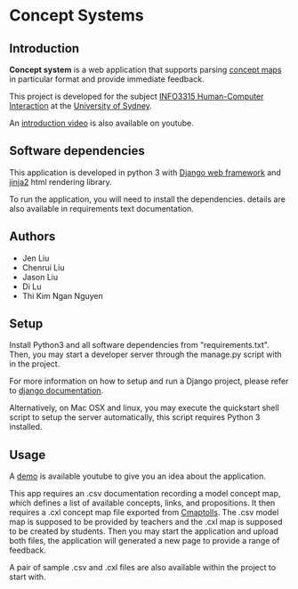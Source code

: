 # Concept Systems

## Introduction

**Concept system** is a web application that supports parsing [concept maps](https://en.wikipedia.org/wiki/Concept_map) in particular format and provide immediate feedback.

This project is developed for the subject [INFO3315 Human-Computer Interaction](https://cusp.sydney.edu.au/students/view-unit-page/alpha/INFO3315) at the [University of Sydney](http://sydney.edu.au/).

An [introduction video](https://www.youtube.com/watch?v=3Bv19KaX75Q) is also available on youtube.

## Software dependencies

This application is developed in python 3 with [Django web framework](https://www.djangoproject.com/) and [jinja2](http://jinja.pocoo.org/docs/dev/) html rendering library.

To run the application, you will need to install the dependencies. details are also available in requirements text documentation.

## Authors

 * Jen Liu
 * Chenrui Liu
 * Jason Liu
 * Di Lu
 * Thi Kim Ngan Nguyen

## Setup

Install Python3 and all software dependencies from "requirements.txt". Then, you may start a developer server through the manage.py script with in the project.

For more information on how to setup and run a Django project, please refer to [django documentation](https://docs.djangoproject.com/en/1.10/).

Alternatively, on Mac OSX and linux, you may execute the quickstart shell script to setup the server automatically, this script requires Python 3 installed.

## Usage

A [demo](https://www.youtube.com/watch?v=3Bv19KaX75Q) is available youtube to give you an idea about the application.

This app requires an .csv documentation recording a model concept map, which defines a list of available concepts, links, and propositions.
It then requires a .cxl concept map file exported from [Cmaptolls](http://cmap.ihmc.us/).
The .csv model map is supposed to be provided by teachers and the .cxl map is supposed to be created by students.
Then you may start the application and upload both files, the application will generated a new page to provide a range of feedback.

A pair of sample .csv and .cxl files are also available within the project to start with.
